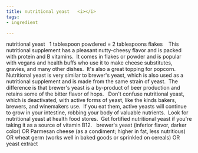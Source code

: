 ```yaml
---
title: nutritional yeast   <i></i>
tags:
- ingredient

---
```

nutritional yeast   1 tablespoon powdered = 2 tablespoons flakes         This nutritional supplement has a pleasant nutty-cheesy flavor and is packed with protein and B vitamins.  It comes in flakes or powder and is popular with vegans and health buffs who use it to make cheese substitutes, gravies, and many other dishes.  It's also a great topping for popcorn.  Nutritional yeast is very similar to brewer's yeast, which is also used as a nutritional supplement and is made from the same strain of yeast.  The difference is that brewer's yeast is a by-product of beer production and retains some of the bitter flavor of hops.   Don't confuse nutritional yeast, which is deactivated, with active forms of yeast, like the kinds bakers, brewers, and winemakers use.  If you eat them, active yeasts will continue to grow in your intestine, robbing your body of valuable nutrients.  Look for nutritional yeast at health food stores.  Get fortified nutritional yeast if you're taking it as a source of vitamin B12.   brewer's yeast (inferior flavor, darker color) OR Parmesan cheese (as a condiment; higher in fat, less nutritious)  OR wheat germ  (works well in baked goods or sprinkled on cereals) OR yeast extract
